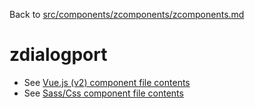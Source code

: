 Back to [src/components/zcomponents/zcomponents.md](../zcomponents.md)

# zdialogport

 - See [Vue.js (v2) component file contents](./zdialogport.vue)
 - See [Sass/Css component file contents](./zdialogport.scss)

